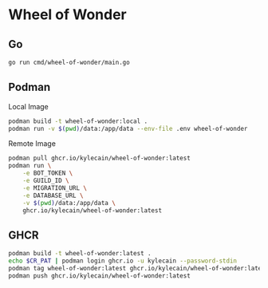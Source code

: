 # Wheel of Wonder

## Go

```zsh
go run cmd/wheel-of-wonder/main.go 
```

## Podman

Local Image

```zsh
podman build -t wheel-of-wonder:local .
podman run -v $(pwd)/data:/app/data --env-file .env wheel-of-wonder
```

Remote Image

```zsh
podman pull ghcr.io/kylecain/wheel-of-wonder:latest
podman run \
    -e BOT_TOKEN \
    -e GUILD_ID \
    -e MIGRATION_URL \
    -e DATABASE_URL \
    -v $(pwd)/data:/app/data \
    ghcr.io/kylecain/wheel-of-wonder:latest
```

## GHCR

```zsh
podman build -t wheel-of-wonder:latest .
echo $CR_PAT | podman login ghcr.io -u kylecain --password-stdin
podman tag wheel-of-wonder:latest ghcr.io/kylecain/wheel-of-wonder:latest
podman push ghcr.io/kylecain/wheel-of-wonder:latest
```
